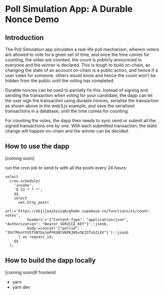 # Poll Simulation App: A Durable Nonce Demo
## Introduction

The Poll Simulation app simulates a real-life poll mechanism, wherein voters are allowed to vote for a given set of time, and once the time comes for counting, the votes are counted, the count is publicly announced to everyone and the winner is declared. This is tough to build on-chain, as changing the state of an account on-chain is a public action, and hence if a user votes for someone, others would know and hence the count won't be hidden from the public until the voting has completed.

Durable nonces can be used to partially fix this. Instead of signing and sending the transaction when voting for your candidate, the dapp can let the user sign the transaction using durable nonces, serialise the transaction as shown above in the web3.js example, and save the serialised transactions in a database, until the time comes for counting.

For counting the votes, the dapp then needs to sync send or submit all the signed transactions one by one. With each submitted transaction, the state change will happen on-chain and the winner can be decided.

## How to use the dapp
[coming soon]

run the cron job to send tx with all the posts every 24 hours:
```
select
  cron.schedule(
    'invoke',
    '0 22 * * *', 
    $$
    select
      net.http_post(
         url:='https://ebjijwajksizqkcghwdv.supabase.co/functions/v1/count-votes',
          headers:='{"Content-Type": "application/json", "Authorization": "Bearer SERVICE_KEY"}'::jsonb,
          body:=concat('{"pollid": "3hY7MnnYtVSTVB7UxJePFKGNYVKPK3H5x5E2STshZiXV"}')::jsonb
      ) as request_id;
    $$
  );
```

## How to build the dapp locally
[coming soon]# frontend
- yarn
- yarn dev
